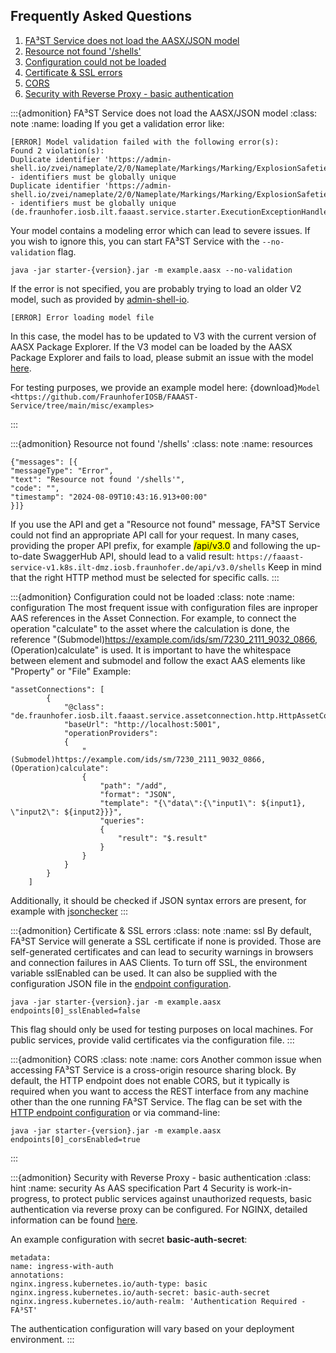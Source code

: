 ## Frequently Asked Questions

1. [FA³ST Service does not load the AASX/JSON model](#loading)
2. [Resource not found '/shells'](#resources)
3. [Configuration could not be loaded](#configuration)
4. [Certificate & SSL errors](#ssl)
5. [CORS](#cors)
6. [Security with Reverse Proxy - basic authentication](#security)


:::{admonition} FA³ST Service does not load the AASX/JSON model 
:class: note
:name: loading
If you get a validation error like:
```
[ERROR] Model validation failed with the following error(s):
Found 2 violation(s):
Duplicate identifier 'https://admin-shell.io/zvei/nameplate/2/0/Nameplate/Markings/Marking/ExplosionSafeties/ExplosionSafety/SpecificConditionsForUse' - identifiers must be globally unique
Duplicate identifier 'https://admin-shell.io/zvei/nameplate/2/0/Nameplate/Markings/Marking/ExplosionSafeties/ExplosionSafety/IncompleteDevice' - identifiers must be globally unique (de.fraunhofer.iosb.ilt.faaast.service.starter.ExecutionExceptionHandler)
```
Your model contains a modeling error which can lead to severe issues.
If you wish to ignore this, you can start FA³ST Service with the `--no-validation` flag.
```
java -jar starter-{version}.jar -m example.aasx --no-validation
```

If the error is not specified, you are probably trying to load an older V2 model, such as provided by [admin-shell-io](https://admin-shell-io.com/samples/).
```
[ERROR] Error loading model file
```
In this case, the model has to be updated to V3 with the current version of AASX Package Explorer. If the V3 model can be loaded by the AASX Package Explorer and fails to load, please submit an issue with the model [here](https://github.com/FraunhoferIOSB/FAAAST-Service/issues/new/choose).

For testing purposes, we provide an example model here: <!--start:download-model-->
{download}`Model <https://github.com/FraunhoferIOSB/FAAAST-Service/tree/main/misc/examples>`<!--end:download-model-->

:::


:::{admonition} Resource not found '/shells' 
:class: note
:name: resources
```
{"messages": [{
"messageType": "Error",
"text": "Resource not found '/shells'",
"code": "",
"timestamp": "2024-08-09T10:43:16.913+00:00"
}]}
```
If you use the API and get a "Resource not found" message, FA³ST Service could not find an appropriate API call for your request.
In many cases, providing the proper API prefix, for example <mark>/api/v3.0</mark> and following the up-to-date SwaggerHub API, should lead to a valid result:
`https://faaast-service-v1.k8s.ilt-dmz.iosb.fraunhofer.de/api/v3.0/shells`
Keep in mind that the right HTTP method must be selected for specific calls.
:::


:::{admonition} Configuration could not be loaded 
:class: note
:name: configuration
The most frequent issue with configuration files are inproper AAS references in the Asset Connection.
For example, to connect the operation "calculate" to the asset where the calculation is done, the reference "(Submodel)https://example.com/ids/sm/7230_2111_9032_0866, (Operation)calculate" is used.
It is important to have the whitespace between element and submodel and follow the exact AAS elements like "Property" or "File"
Example:
```
"assetConnections": [
		{
			"@class": "de.fraunhofer.iosb.ilt.faaast.service.assetconnection.http.HttpAssetConnection",
			"baseUrl": "http://localhost:5001",
			"operationProviders":
			{
				"(Submodel)https://example.com/ids/sm/7230_2111_9032_0866, (Operation)calculate":
				{
					"path": "/add",
					"format": "JSON",
					"template": "{\"data\":{\"input1\": ${input1}, \"input2\": ${input2}}}",
					"queries":
					{
						"result": "$.result"
					}
				}
			}
		}
	]
```

Additionally, it should be checked if JSON syntax errors are present, for example with [jsonchecker](https://jsonchecker.com/)
:::


:::{admonition} Certificate & SSL errors 
:class: note
:name: ssl
By default, FA³ST Service will generate a SSL certificate if none is provided. Those are self-generated certificates and can lead to security warnings in browsers and connection failures in AAS Clients.
To turn off SSL, the environment variable sslEnabled can be used. It can also be supplied with the configuration JSON file in the [endpoint configuration](https://faaast-service.readthedocs.io/en/latest/interfaces/endpoint.html#http).

```
java -jar starter-{version}.jar -m example.aasx endpoints[0]_sslEnabled=false
```

This flag should only be used for testing purposes on local machines. For public services, provide valid certificates via the configuration file.
:::


:::{admonition} CORS
:class: note
:name: cors
Another common issue when accessing FA³ST Service is a cross-origin resource sharing block.
By default, the HTTP endpoint does not enable CORS, but it typically is required when you want to access the REST interface from any machine other than the one running FA³ST Service.
The flag can be set with the [HTTP endpoint configuration](https://faaast-service.readthedocs.io/en/latest/interfaces/endpoint.html#http) or via command-line:
```
java -jar starter-{version}.jar -m example.aasx endpoints[0]_corsEnabled=true
```

:::


:::{admonition} Security with Reverse Proxy - basic authentication 
:class: hint
:name: security
As AAS specification Part 4 Security is work-in-progress, to protect public services against unauthorized requests, basic authentication via reverse proxy can be configured.
For NGINX, detailed information can be found [here](https://kubernetes.github.io/ingress-nginx/examples/auth/basic/).

An example configuration with secret <b>basic-auth-secret</b>:

```
metadata:
name: ingress-with-auth
annotations:
nginx.ingress.kubernetes.io/auth-type: basic
nginx.ingress.kubernetes.io/auth-secret: basic-auth-secret
nginx.ingress.kubernetes.io/auth-realm: 'Authentication Required - FA³ST'
```
The authentication configuration will vary based on your deployment environment.
:::
